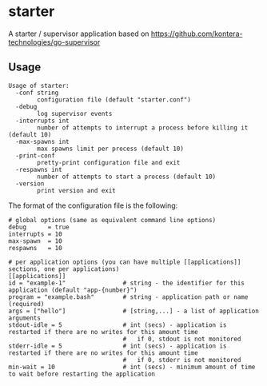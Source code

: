 # starter
A starter / supervisor application based on https://github.com/kontera-technologies/go-supervisor

Usage
-----

    Usage of starter:
      -conf string
            configuration file (default "starter.conf")
      -debug
            log supervisor events
      -interrupts int
            number of attempts to interrupt a process before killing it (default 10)
      -max-spawns int
            max spawns limit per process (default 10)
      -print-conf
            pretty-print configuration file and exit
      -respawns int
            number of attempts to start a process (default 10)
      -version
            print version and exit

The format of the configuration file is the following:

    # global options (same as equivalent command line options)
    debug      = true
    interrupts = 10
    max-spawn  = 10
    respawns   = 10

    # per application options (you can have multiple [[applications]] sections, one per applications)
    [[applications]]
    id = "example-1"                # string - the identifier for this application (default "app-{number}")
    program = "example.bash"        # string - application path or name (required)
    args = ["hello"]                # [string,...] - a list of application arguments
    stdout-idle = 5                 # int (secs) - application is restarted if there are no writes for this amount time
                                    #   if 0, stdout is not monitored
    stderr-idle = 5                 # int (secs) - application is restarted if there are no writes for this amount time
                                    #   if 0, stderr is not monitored
    min-wait = 10                   # int (secs) - minimum amount of time to wait before restarting the application
